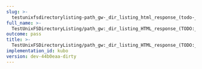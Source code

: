 ```yaml
---
slug: >-
  testunixfsdirectorylisting-path_gw-_dir_listing_html_response_(todo-_cleanup_kubo-specifics)
full_name: >-
  TestUnixFSDirectoryListing/path_gw:_dir_listing_HTML_response_(TODO:_cleanup_Kubo-specifics)
outcome: pass
title: >-
  TestUnixFSDirectoryListing/path_gw:_dir_listing_HTML_response_(TODO:_cleanup_Kubo-specifics)
implementation_id: kubo
version: dev-44b0eaa-dirty
---
```


